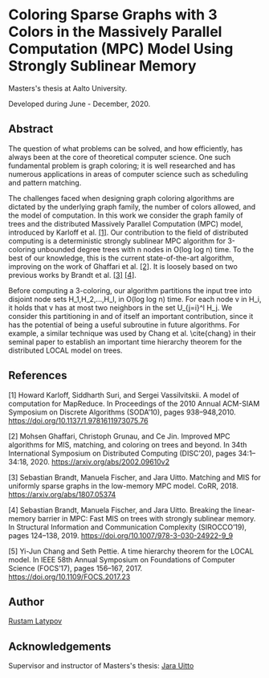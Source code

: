 # Coloring Sparse Graphs with 3 Colors in the Massively Parallel Computation (MPC) Model Using Strongly Sublinear Memory

Masters's thesis at Aalto University.

Developed during June - December, 2020.

## Abstract

The question of what problems can be solved, and how efficiently, has always been at the core of theoretical computer science. One such fundamental problem is graph coloring; it is well researched and has numerous applications in areas of computer science such as scheduling and pattern matching.

The challenges faced when designing graph coloring algorithms are dictated by the underlying graph family, the number of colors allowed, and the model of computation. In this work we consider the graph family of trees and the distributed Massively Parallel Computation (MPC) model, introduced by Karloff et al. [[1]](#1). Our contribution to the field of distributed computing is a deterministic strongly sublinear MPC algorithm for 3-coloring unbounded degree trees with n nodes in O(log log n) time. To the best of our knowledge, this is the current state-of-the-art algorithm, improving on the work of Ghaffari et al. [[2]](#2). It is loosely based on two previous works by Brandt et al. [[3]](#3) [[4]](#4).

Before computing a 3-coloring, our algorithm partitions the input tree into disjoint node sets H_1,H_2,...,H_l, in O(log log n) time. For each node v in H_i, it holds that v has at most two neighbors in the set U_{j=i}^l H_j. We consider this partitioning in and of itself an important contribution, since it has the potential of being a useful subroutine in future algorithms. For example, a similar technique was used by Chang et al. \cite{chang} in their seminal paper to establish an important time hierarchy theorem for the distributed LOCAL model on trees. 

## References
<a id="1">[1]</a> 
Howard Karloff, Siddharth Suri, and Sergei Vassilvitskii. A model of computation for MapReduce. In Proceedings of the 2010 Annual ACM-SIAM Symposium on Discrete Algorithms (SODA’10), pages 938–948,2010. https://doi.org/10.1137/1.9781611973075.76

<a id="1">[2]</a> 
Mohsen Ghaffari, Christoph Grunau, and Ce Jin. Improved MPC algorithms for MIS, matching, and coloring on trees and beyond. In 34th International Symposium on Distributed Computing (DISC’20), pages 34:1–34:18, 2020. https://arxiv.org/abs/2002.09610v2

<a id="1">[3]</a> 
Sebastian Brandt, Manuela Fischer, and Jara Uitto. Matching and MIS for uniformly sparse graphs in the low-memory MPC model. CoRR, 2018. https://arxiv.org/abs/1807.05374 

<a id="1">[4]</a> 
Sebastian Brandt, Manuela Fischer, and Jara Uitto. Breaking the linear-memory barrier in MPC: Fast MIS on trees with strongly sublinear memory. In Structural Information and Communication Complexity (SIROCCO’19), pages 124–138, 2019. https://doi.org/10.1007/978-3-030-24922-9_9

<a id="1">[5]</a> 
Yi-Jun Chang and Seth Pettie. A time hierarchy theorem for the LOCAL model. In IEEE 58th Annual Symposium on Foundations of Computer Science (FOCS’17), pages 156–167, 2017. https://doi.org/10.1109/FOCS.2017.23

## Author

[Rustam Latypov](mailto:rustam.latypov@aalto.fi)


## Acknowledgements

Supervisor and instructor of Masters's thesis: [Jara Uitto](mailto:jara.uitto@aalto.fi)



